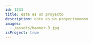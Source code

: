 ```yaml
---
id: 1233
title: este es un proyecto
description: este es un proyectoooooo
images:
  - /assets/banner-3.jpg
isProject: true
---
```


